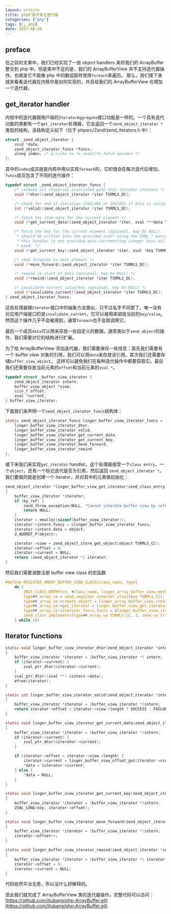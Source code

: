 ```yaml
---
layout: article
title: php扩展开发之迭代器
categories: ["php"]
tags: [c, php]
date: 2017-08-28
---
```


## preface

在之前的文章中，我们已经实现了一些 object handlers 来将我们的 ArrayBuffer 整合到 php 中。但是美中不足的是，我们的 ArrayBufferView 并不支持迭代器操作。也就是它不能像 php 中的数组那样使用`foreach`来遍历。
那么，我们接下来就来看看迭代器在内核中是如何实现的，并且给我们的 ArrayBufferView 也增加一个迭代器。

## get_iterator handler

内核中的迭代器跟用户端的`IteratorAggregate`接口功能是一样的。一个具有迭代功能的类都有一个`get_iterator`处理器，它会返回一个`zend_object_iterator *`类型的结构，该结构定义如下（位于 phpsrc/Zend/zend_iterators.h 中）：

```c
struct _zend_object_iterator {
    void *data;
    zend_object_iterator_funcs *funcs;
    ulong index; /* private to fe_reset/fe_fetch opcodes */
};
```

其中的`index`成员就是内核中用以实现`foreach`的，它的值会在每次迭代后增加。`funcs`成员包含了不同的迭代操作：

```c
typedef struct _zend_object_iterator_funcs {
    /* release all resources associated with this iterator instance */
    void (*dtor)(zend_object_iterator *iter TSRMLS_DC);

    /* check for end of iteration (FAILURE or SUCCESS if data is valid) */
    int (*valid)(zend_object_iterator *iter TSRMLS_DC);

    /* fetch the item data for the current element */
    void (*get_current_data)(zend_object_iterator *iter, zval ***data TSRMLS_DC);

    /* fetch the key for the current element (optional, may be NULL). The key
     * should be written into the provided zval* using the ZVAL_* macros. If
     * this handler is not provided auto-incrementing integer keys will be
     * used. */
    void (*get_current_key)(zend_object_iterator *iter, zval *key TSRMLS_DC);

    /* step forwards to next element */
    void (*move_forward)(zend_object_iterator *iter TSRMLS_DC);

    /* rewind to start of data (optional, may be NULL) */
    void (*rewind)(zend_object_iterator *iter TSRMLS_DC);

    /* invalidate current value/key (optional, may be NULL) */
    void (*invalidate_current)(zend_object_iterator *iter TSRMLS_DC);
} zend_object_iterator_funcs;
```

这些处理器跟`Iterator`接口中的抽象方法类似，只不过名字不同罢了。唯一没有对应用户端接口的是`invalidate_current`，它可以被用来销毁当前的`key/value`。
然而这个操作几乎不会被用到，通常`foreach`也不会取调用它。

最后一个成员`data`可以用来存放一些自定义的数据。通常类似于`zend_object`的操作，我们需要对它的结构进行扩展。

为了给 ArrayBufferView 添加迭代器，我们需要保存一些信息：首先我们需要有一个 buffer view 对象的引用，我们可以用`data`来存放该引用。其次我们还需要存储`buffer_view_object`，
这样可以避免我们在每种迭代操作中都要获取它。最后我们还需要存放当前元素的`offset`和当前元素的`zval *`。

```c
typedef struct _buffer_view_iterator {
	zend_object_iterator intern;
	buffer_view_object *view;
	size_t offset;
	zval *current;
} buffer_view_iterator;
```

下面我们来声明一个`zend_object_iterator_funcs`结构体：

```c
static zend_object_iterator_funcs linger_buffer_view_iterator_funcs = {
	linger_buffer_view_iterator_dtor,
	linger_buffer_view_iterator_valid,
	linger_buffer_view_iterator_get_current_data,
	linger_buffer_view_iterator_get_current_key,
	linger_buffer_view_iterator_move_forward,
	linger_buffer_view_iterator_rewind
};
```

接下来我们来实现`get_iterator` handler。这个处理器接受一个`class entry`，一个`object`，还有一个标记迭代是否为引用，然后返回
`zend_object_iterator *`。我们要做的就是创建一个 iterator，并对其中的元素做初始化：

```c
zend_object_iterator *linger_buffer_view_get_iterator(zend_class_entry *ce, zval *object, int by_ref TSRMLS_DC)
{
	buffer_view_iterator *iterator;
	if (by_ref) {
		zend_throw_exception(NULL, "Cannot interate buffer view by refererce", 0 TSRMLS_CC);
		return NULL;
	}
	iterator = emalloc(sizeof(buffer_view_iterator));
	iterator->intern.funcs = &linger_buffer_view_iterator_funcs;
	iterator->intern.data = object;
	Z_ADDREF_P(object);

	iterator->view = zend_object_store_get_object(object TSRMLS_CC);
	iterator->offset = 0;
	iterator->current = NULL;
	return (zend_object_iterator *) iterator;
}
```

然后我们需要调整注册 buffer view class 的宏函数

```c
#define REGISTER_ARRAY_BUFFER_VIEW_CLASS(class_name, type)		                 \
	do {														                 \
		INIT_CLASS_ENTRY(ce, #class_name, linger_array_buffer_view_methods);	 \
		type##_array_ce = zend_register_internal_class(&ce TSRMLS_CC);           \
		type##_array_ce->create_object = linger_array_buffer_view_create_object; \
		type##_array_ce->get_iterator = linger_buffer_view_get_iterator;		 \
		type##_array_ce->iterator_funcs.funcs = &linger_buffer_view_iterator_funcs; \
		zend_class_implements(type##_array_ce TSRMLS_CC, 1, zend_ce_traversable); \
	} while (0)
```

## Iterator functions

```c
static void linger_buffer_view_iterator_dtor(zend_object_iterator *intern TSRMLS_DC)
{
	buffer_view_iterator *iterator = (buffer_view_iterator *) intern;
	if (iterator->current) {
		zval_ptr_dtor(&iterator->current);
	}
	zval_ptr_dtor((zval **) &intern->data);
	efree(iterator);
}

static int linger_buffer_view_iterator_valid(zend_object_iterator *intern TSRMLS_DC)
{
	buffer_view_iterator *iterator = (buffer_view_iterator *)intern;
	return iterator->offset < iterator->view->length ? SUCCESS : FAILURE;
}

static void linger_buffer_view_iterator_get_current_data(zend_object_iterator *intern, zval ***data TSRMLS_DC)
{
	buffer_view_iterator *iterator = (buffer_view_iterator *)intern;
	if (iterator->current) {
		zval_ptr_dtor(&iterator->current);
	}

	if (iterator->offset < iterator->view->length) {
		iterator->current = linger_buffer_view_offset_get(iterator->view, iterator->offset);
		*data = &iterator->current;
	} else {
		*data = NULL;
	}
}

static void linger_buffer_view_iterator_get_current_key(zend_object_iterator *intern, zval *key TSRMLS_DC)
{
	buffer_view_iterator *iterator = (buffer_view_iterator *)intern;
	ZVAL_LONG(key, iterator->offset);
}

static void linger_buffer_view_iterator_move_forward(zend_object_iterator *intern TSRMLS_DC)
{
	buffer_view_iterator *iterator = (buffer_view_iterator *)intern;
	iterator->offset++;
}

static void linger_buffer_view_iterator_rewind(zend_object_iterator *intern TSRMLS_DC)
{
	buffer_view_iterator *iterator = (buffer_view_iterator *) iterator;
	iterator->offset = 0;
	iterator->current = NULL;
}
```

代码依然平淡无奇，所以没什么好解释的。

至此我们就完成了 ArrayBufferView 类的迭代器操作。完整代码可以访问：[https://github.com/iliubang/php-ArrayBuffer.git](https://github.com/iliubang/php-ArrayBuffer.git)
